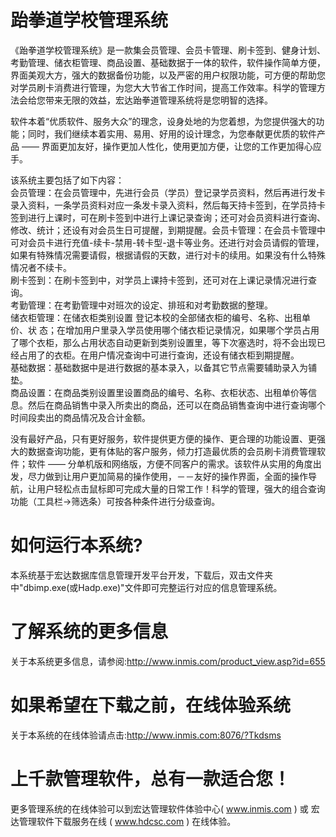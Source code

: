 # 跆拳道学校管理系统

《跆拳道学校管理系统》是一款集会员管理、会员卡管理、刷卡签到、健身计划、考勤管理、储衣柜管理、商品设置、基础数据于一体的软件，软件操作简单方便，界面美观大方，强大的数据备份功能，以及严密的用户权限功能，可方便的帮助您对学员刷卡消费进行管理，为您大大节省工作时间，提高工作效率。科学的管理方法会给您带来无限的效益，宏达跆拳道管理系统将是您明智的选择。 

软件本着“优质软件、服务大众”的理念，设身处地的为您着想，为您提供强大的功能；同时，我们继续本着实用、易用、好用的设计理念，为您奉献更优质的软件产品 —— 界面更加友好，操作更加人性化，使用更加方便，让您的工作更加得心应手。

该系统主要包括了如下内容：  
会员管理：在会员管理中，先进行会员（学员）登记录学员资料，然后再进行发卡录入资料，一条学员资料对应一条发卡录入资料，然后每天持卡签到，在学员持卡签到进行上课时，可在刷卡签到中进行上课记录查询；还可对会员资料进行查询、修改、统计；还设有对会员生日可提醒，到期提醒。会员卡管理：在会员卡管理中可对会员卡进行充值-续卡-禁用-转卡型-退卡等业务。还进行对会员请假的管理，如果有特殊情况需要请假，根据请假的天数，进行对卡的续用。如果没有什么特殊情况者不续卡。  
刷卡签到：在刷卡签到中，对学员上课持卡签到，还可对在上课记录情况进行查询。  
考勤管理：在考勤管理中对班次的设定、排班和对考勤数据的整理。  
储衣柜管理：在储衣柜类别设置 登记本校的全部储衣柜的编号、名称、出租单价、状 态；在增加用户里录入学员使用哪个储衣柜记录情况，如果哪个学员占用了哪个衣柜，那么占用状态自动更新到类别设置里，等下次塞选时，将不会出现已经占用了的衣柜。在用户情况查询中可进行查询，还设有储衣柜到期提醒。  
基础数据：基础数据中是进行数据的基本录入，以备其它节点需要辅助录入为铺垫。  
商品设置：在商品类别设置里设置商品的编号、名称、衣柜状态、出租单价等信息。然后在商品销售中录入所卖出的商品，还可以在商品销售查询中进行查询哪个时间段卖出的商品情况及合计金额。

没有最好产品，只有更好服务，软件提供更方便的操作、更合理的功能设置、更强大的数据查询功能，更有体贴的客户服务，倾力打造最优质的会员刷卡消费管理软件；软件 —— 分单机版和网络版，方便不同客户的需求。该软件从实用的角度出发，尽力做到让用户更加简易的操作使用，－－友好的操作界面，全面的操作导航，让用户轻松点击鼠标即可完成大量的日常工作！科学的管理，强大的组合查询功能（工具栏→筛选条）可按各种条件进行分级查询。

# 如何运行本系统?

本系统基于宏达数据库信息管理开发平台开发，下载后，双击文件夹中"dbimp.exe(或Hadp.exe)"文件即可完整运行对应的信息管理系统。

# 了解系统的更多信息

关于本系统更多信息，请参阅:http://www.inmis.com/product_view.asp?id=655

# 如果希望在下载之前，在线体验系统

关于本系统的在线体验请点击:http://www.inmis.com:8076/?Tkdsms

# 上千款管理软件，总有一款适合您！

更多管理系统的在线体验可以到宏达管理软件体验中心( www.inmis.com ) 或 宏达管理软件下载服务在线 ( www.hdcsc.com ) 在线体验。

